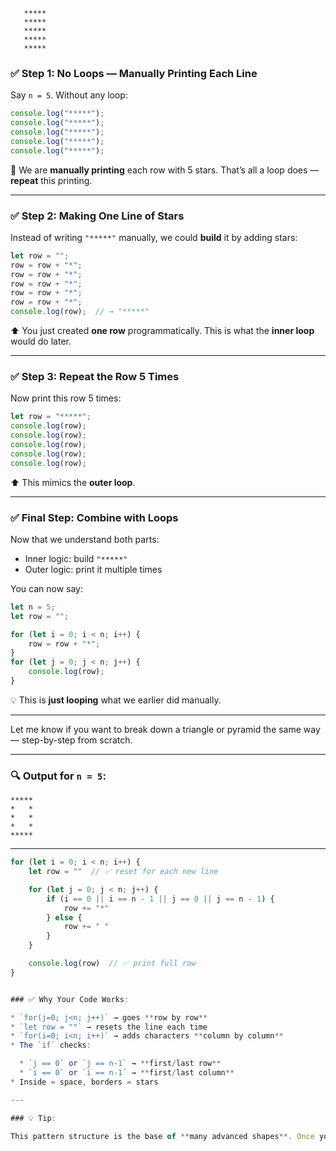 

```
   *****
   *****
   *****
   *****
   *****
```

### ✅ Step 1: No Loops — Manually Printing Each Line

Say `n = 5`. Without any loop:

```js
console.log("*****");
console.log("*****");
console.log("*****");
console.log("*****");
console.log("*****");
```

🔹 We are **manually printing** each row with 5 stars. That’s all a loop does — **repeat** this printing.

---

### ✅ Step 2: Making One Line of Stars

Instead of writing `"*****"` manually, we could **build** it by adding stars:

```js
let row = "";
row = row + "*";
row = row + "*";
row = row + "*";
row = row + "*";
row = row + "*";
console.log(row);  // → "*****"
```

⬆️ You just created **one row** programmatically.
This is what the **inner loop** would do later.

---

### ✅ Step 3: Repeat the Row 5 Times

Now print this row 5 times:

```js
let row = "*****";
console.log(row);
console.log(row);
console.log(row);
console.log(row);
console.log(row);
```

⬆️ This mimics the **outer loop**.

---

### ✅ Final Step: Combine with Loops

Now that we understand both parts:

* Inner logic: build `"*****"`
* Outer logic: print it multiple times

You can now say:

```js
let n = 5;
let row = "";

for (let i = 0; i < n; i++) {
    row = row + "*";
}
for (let j = 0; j < n; j++) {
    console.log(row);
}
```

💡 This is **just looping** what we earlier did manually.

---

Let me know if you want to break down a triangle or pyramid the same way — step-by-step from scratch.









---

### 🔍 Output for `n = 5`:

```
*****
*   *
*   *
*   *
*****
```

---

```javascript
for (let i = 0; i < n; i++) {
    let row = ""  // ✅ reset for each new line

    for (let j = 0; j < n; j++) {
        if (i == 0 || i == n - 1 || j == 0 || j == n - 1) {
            row += "*"
        } else {
            row += " "
        }
    }

    console.log(row)  // ✅ print full row
}


### ✅ Why Your Code Works:

* `for(j=0; j<n; j++)` → goes **row by row**
* `let row = ""` → resets the line each time
* `for(i=0; i<n; i++)` → adds characters **column by column**
* The `if` checks:

  * `j == 0` or `j == n-1` → **first/last row**
  * `i == 0` or `i == n-1` → **first/last column**
* Inside = space, borders = stars

---

### 💡 Tip:

This pattern structure is the base of **many advanced shapes**. Once you're solid with this, you'll fly through diamonds, pyramids, zigzags, etc.
